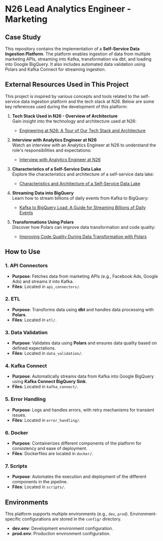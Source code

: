 # N26 Lead Analytics Engineer - Marketing 

## Case Study 

This repository contains the implementation of a **Self-Service Data Ingestion Platform**. The platform enables ingestion of data from multiple marketing APIs, streaming into Kafka, transformation via dbt, and loading into Google BigQuery. It also includes automated data validation using Polars and Kafka Connect for streaming ingestion.

## External Resources Used in This Project

This project is inspired by various concepts and tools related to the self-service data ingestion platform and the tech stack at N26. Below are some key references used during the development of this platform:

1. **Tech Stack Used in N26 - Overview of Architecture**  
   Gain insight into the technology and architecture used at N26:
   - [Engineering at N26: A Tour of Our Tech Stack and Architecture](https://medium.com/insiden26/engineering-at-n26-a-tour-of-our-tech-stack-and-architecture-9e58ce96f889)

2. **Interview with Analytics Engineer at N26**  
   Watch an interview with an Analytics Engineer at N26 to understand the role's responsibilities and expectations:
   - [Interview with Analytics Engineer at N26](https://www.youtube.com/watch?v=kqm3VcyWS3o)

3. **Characteristics of a Self-Service Data Lake**  
   Explore the characteristics and architecture of a self-service data lake:
   - [Characteristics and Architecture of a Self-Service Data Lake](https://medium.com/engineered-publicis-sapient/characteristics-and-architecture-of-a-self-service-data-lake-a3eb61aac032)

4. **Streaming Data into BigQuery**  
   Learn how to stream billions of daily events from Kafka to BigQuery:
   - [Kafka to BigQuery Load: A Guide for Streaming Billions of Daily Events](https://medium.com/myheritage-engineering/kafka-to-bigquery-load-a-guide-for-streaming-billions-of-daily-events-cbbf31f4b737)

5. **Transformations Using Polars**  
   Discover how Polars can improve data transformation and code quality:
   - [Improving Code Quality During Data Transformation with Polars](https://towardsdatascience.com/improving-code-quality-during-data-transformation-with-polars-92997e67c8a9)

## How to Use

### 1. API Connectors
- **Purpose**: Fetches data from marketing APIs (e.g., Facebook Ads, Google Ads) and streams it into Kafka.
- **Files**: Located in `api_connectors/`.

### 2. ETL
- **Purpose**: Transforms data using **dbt** and handles data processing with **Polars**.
- **Files**: Located in `etl/`.

### 3. Data Validation
- **Purpose**: Validates data using **Polars** and ensures data quality based on defined expectations.
- **Files**: Located in `data_validation/`.

### 4. Kafka Connect
- **Purpose**: Automatically streams data from Kafka into Google BigQuery using **Kafka Connect BigQuery Sink**.
- **Files**: Located in `kafka_connect/`.

### 5. Error Handling
- **Purpose**: Logs and handles errors, with retry mechanisms for transient issues.
- **Files**: Located in `error_handling/`.

### 6. Docker
- **Purpose**: Containerizes different components of the platform for consistency and ease of deployment.
- **Files**: Dockerfiles are located in `docker/`.

### 7. Scripts
- **Purpose**: Automates the execution and deployment of the different components in the pipeline.
- **Files**: Located in `scripts/`.

## Environments

This platform supports multiple environments (e.g., `dev`, `prod`). Environment-specific configurations are stored in the `config/` directory.

- **dev.env**: Development environment configuration.
- **prod.env**: Production environment configuration.

